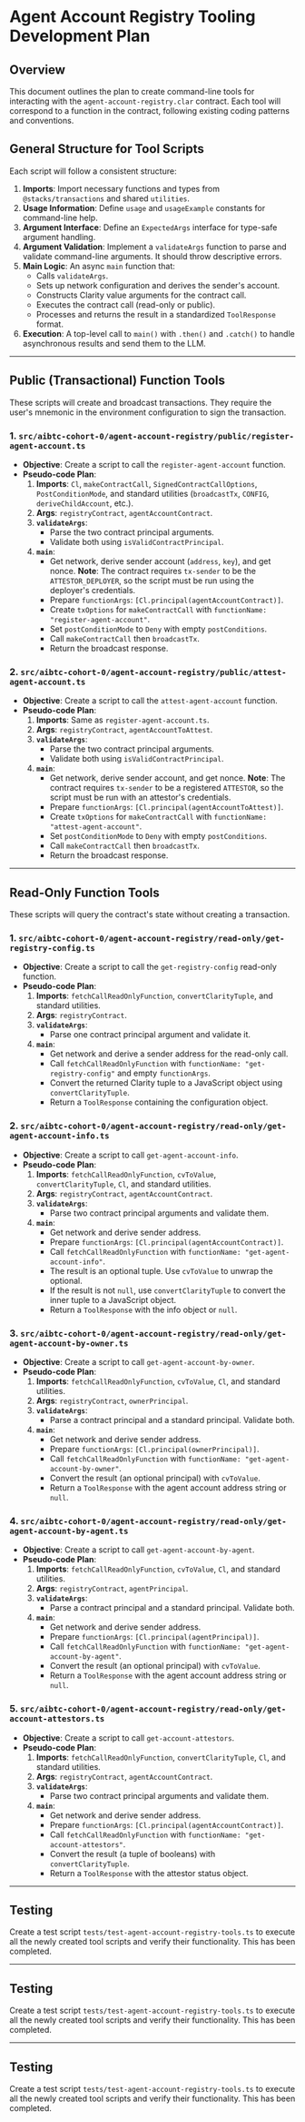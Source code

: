 # Agent Account Registry Tooling Development Plan

## Overview
This document outlines the plan to create command-line tools for interacting with the `agent-account-registry.clar` contract. Each tool will correspond to a function in the contract, following existing coding patterns and conventions.

## General Structure for Tool Scripts
Each script will follow a consistent structure:
1.  **Imports**: Import necessary functions and types from `@stacks/transactions` and shared `utilities`.
2.  **Usage Information**: Define `usage` and `usageExample` constants for command-line help.
3.  **Argument Interface**: Define an `ExpectedArgs` interface for type-safe argument handling.
4.  **Argument Validation**: Implement a `validateArgs` function to parse and validate command-line arguments. It should throw descriptive errors.
5.  **Main Logic**: An async `main` function that:
    *   Calls `validateArgs`.
    *   Sets up network configuration and derives the sender's account.
    *   Constructs Clarity value arguments for the contract call.
    *   Executes the contract call (read-only or public).
    *   Processes and returns the result in a standardized `ToolResponse` format.
6.  **Execution**: A top-level call to `main()` with `.then()` and `.catch()` to handle asynchronous results and send them to the LLM.

---

## Public (Transactional) Function Tools
These scripts will create and broadcast transactions. They require the user's mnemonic in the environment configuration to sign the transaction.

### 1. `src/aibtc-cohort-0/agent-account-registry/public/register-agent-account.ts`
*   **Objective**: Create a script to call the `register-agent-account` function.
*   **Pseudo-code Plan**:
    1.  **Imports**: `Cl`, `makeContractCall`, `SignedContractCallOptions`, `PostConditionMode`, and standard utilities (`broadcastTx`, `CONFIG`, `deriveChildAccount`, etc.).
    2.  **Args**: `registryContract`, `agentAccountContract`.
    3.  **`validateArgs`**:
        *   Parse the two contract principal arguments.
        *   Validate both using `isValidContractPrincipal`.
    4.  **`main`**:
        *   Get network, derive sender account (`address`, `key`), and get nonce. **Note**: The contract requires `tx-sender` to be the `ATTESTOR_DEPLOYER`, so the script must be run using the deployer's credentials.
        *   Prepare `functionArgs`: `[Cl.principal(agentAccountContract)]`.
        *   Create `txOptions` for `makeContractCall` with `functionName: "register-agent-account"`.
        *   Set `postConditionMode` to `Deny` with empty `postConditions`.
        *   Call `makeContractCall` then `broadcastTx`.
        *   Return the broadcast response.

### 2. `src/aibtc-cohort-0/agent-account-registry/public/attest-agent-account.ts`
*   **Objective**: Create a script to call the `attest-agent-account` function.
*   **Pseudo-code Plan**:
    1.  **Imports**: Same as `register-agent-account.ts`.
    2.  **Args**: `registryContract`, `agentAccountToAttest`.
    3.  **`validateArgs`**:
        *   Parse the two contract principal arguments.
        *   Validate both using `isValidContractPrincipal`.
    4.  **`main`**:
        *   Get network, derive sender account, and get nonce. **Note**: The contract requires `tx-sender` to be a registered `ATTESTOR`, so the script must be run with an attestor's credentials.
        *   Prepare `functionArgs`: `[Cl.principal(agentAccountToAttest)]`.
        *   Create `txOptions` for `makeContractCall` with `functionName: "attest-agent-account"`.
        *   Set `postConditionMode` to `Deny` with empty `postConditions`.
        *   Call `makeContractCall` then `broadcastTx`.
        *   Return the broadcast response.

---

## Read-Only Function Tools
These scripts will query the contract's state without creating a transaction.

### 1. `src/aibtc-cohort-0/agent-account-registry/read-only/get-registry-config.ts`
*   **Objective**: Create a script to call the `get-registry-config` read-only function.
*   **Pseudo-code Plan**:
    1.  **Imports**: `fetchCallReadOnlyFunction`, `convertClarityTuple`, and standard utilities.
    2.  **Args**: `registryContract`.
    3.  **`validateArgs`**:
        *   Parse one contract principal argument and validate it.
    4.  **`main`**:
        *   Get network and derive a sender address for the read-only call.
        *   Call `fetchCallReadOnlyFunction` with `functionName: "get-registry-config"` and empty `functionArgs`.
        *   Convert the returned Clarity tuple to a JavaScript object using `convertClarityTuple`.
        *   Return a `ToolResponse` containing the configuration object.

### 2. `src/aibtc-cohort-0/agent-account-registry/read-only/get-agent-account-info.ts`
*   **Objective**: Create a script to call `get-agent-account-info`.
*   **Pseudo-code Plan**:
    1.  **Imports**: `fetchCallReadOnlyFunction`, `cvToValue`, `convertClarityTuple`, `Cl`, and standard utilities.
    2.  **Args**: `registryContract`, `agentAccountContract`.
    3.  **`validateArgs`**:
        *   Parse two contract principal arguments and validate them.
    4.  **`main`**:
        *   Get network and derive sender address.
        *   Prepare `functionArgs`: `[Cl.principal(agentAccountContract)]`.
        *   Call `fetchCallReadOnlyFunction` with `functionName: "get-agent-account-info"`.
        *   The result is an optional tuple. Use `cvToValue` to unwrap the optional.
        *   If the result is not `null`, use `convertClarityTuple` to convert the inner tuple to a JavaScript object.
        *   Return a `ToolResponse` with the info object or `null`.

### 3. `src/aibtc-cohort-0/agent-account-registry/read-only/get-agent-account-by-owner.ts`
*   **Objective**: Create a script to call `get-agent-account-by-owner`.
*   **Pseudo-code Plan**:
    1.  **Imports**: `fetchCallReadOnlyFunction`, `cvToValue`, `Cl`, and standard utilities.
    2.  **Args**: `registryContract`, `ownerPrincipal`.
    3.  **`validateArgs`**:
        *   Parse a contract principal and a standard principal. Validate both.
    4.  **`main`**:
        *   Get network and derive sender address.
        *   Prepare `functionArgs`: `[Cl.principal(ownerPrincipal)]`.
        *   Call `fetchCallReadOnlyFunction` with `functionName: "get-agent-account-by-owner"`.
        *   Convert the result (an optional principal) with `cvToValue`.
        *   Return a `ToolResponse` with the agent account address string or `null`.

### 4. `src/aibtc-cohort-0/agent-account-registry/read-only/get-agent-account-by-agent.ts`
*   **Objective**: Create a script to call `get-agent-account-by-agent`.
*   **Pseudo-code Plan**:
    1.  **Imports**: `fetchCallReadOnlyFunction`, `cvToValue`, `Cl`, and standard utilities.
    2.  **Args**: `registryContract`, `agentPrincipal`.
    3.  **`validateArgs`**:
        *   Parse a contract principal and a standard principal. Validate both.
    4.  **`main`**:
        *   Get network and derive sender address.
        *   Prepare `functionArgs`: `[Cl.principal(agentPrincipal)]`.
        *   Call `fetchCallReadOnlyFunction` with `functionName: "get-agent-account-by-agent"`.
        *   Convert the result (an optional principal) with `cvToValue`.
        *   Return a `ToolResponse` with the agent account address string or `null`.

### 5. `src/aibtc-cohort-0/agent-account-registry/read-only/get-account-attestors.ts`
*   **Objective**: Create a script to call `get-account-attestors`.
*   **Pseudo-code Plan**:
    1.  **Imports**: `fetchCallReadOnlyFunction`, `convertClarityTuple`, `Cl`, and standard utilities.
    2.  **Args**: `registryContract`, `agentAccountContract`.
    3.  **`validateArgs`**:
        *   Parse two contract principal arguments and validate them.
    4.  **`main`**:
        *   Get network and derive sender address.
        *   Prepare `functionArgs`: `[Cl.principal(agentAccountContract)]`.
        *   Call `fetchCallReadOnlyFunction` with `functionName: "get-account-attestors"`.
        *   Convert the result (a tuple of booleans) with `convertClarityTuple`.
        *   Return a `ToolResponse` with the attestor status object.

---

## Testing
Create a test script `tests/test-agent-account-registry-tools.ts` to execute all the newly created tool scripts and verify their functionality. This has been completed.

---

## Testing
Create a test script `tests/test-agent-account-registry-tools.ts` to execute all the newly created tool scripts and verify their functionality. This has been completed.

---

## Testing
Create a test script `tests/test-agent-account-registry-tools.ts` to execute all the newly created tool scripts and verify their functionality. This has been completed.


